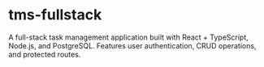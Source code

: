 # tms-fullstack
A full-stack task management application built with React + TypeScript, Node.js, and PostgreSQL. Features user authentication, CRUD operations, and protected routes.
